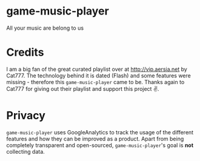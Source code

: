 # game-music-player

All your music are belong to us

# Credits

I am a big fan of the great curated playlist over at http://vip.aersia.net by Cat777. The technology behind it is dated (Flash) and some features were missing - therefore this `game-music-player` came to be. Thanks again to Cat777 for giving out their playlist and support this project ✌️.

# Privacy

`game-music-player` uses GoogleAnalytics to track the usage of the different features and how they can be improved as a product. Apart from being completely transparent and open-sourced, `game-music-player`'s goal is **not** collecting data.
